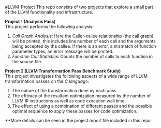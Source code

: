 #LLVM-Project
This repo consists of two projects that explore a small part of the LLVM functionality and infrastructure.

**Project 1 (Analysis Pass)**  
This project performs the following analysis:

1. *Call Graph Analysis:* Here the Caller-callee relationship (the call graph) will be printed, this includes line number of each call and the arguments being accepted by the callee. If there is an error, a mismatch of function parameter types, an error message will be printed. 
2. *Function Call Statistics:* Counts the number of calls to each function in the source file.

**Project 2 (LLVM Transformation Pass Benchmark Study)**  
This project investigates the following aspects of a wide range of LLVM transformation passes on the *C language*: 

1. The nature of the transformation done by each pass. 
2. The efficacy of the resultant optimization measured by the number of LLVM IR instructions as well as code execution wall time.
3. The effect of using a combination of different passes and the possible optimal sequence to apply these passes for code optimization.

**More details can be seen in the project report file included in this repo
